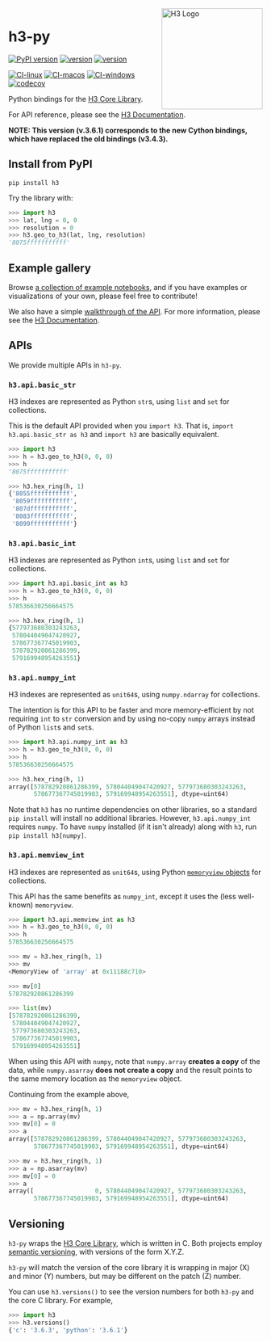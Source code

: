 <img align="right" src="https://uber.github.io/img/h3Logo-color.svg" alt="H3 Logo" width="200">

# h3-py

[![PyPI version](https://badge.fury.io/py/h3.svg)](https://badge.fury.io/py/h3)
[![version](https://img.shields.io/badge/h3-v3.6.3-blue.svg)](https://github.com/uber/h3/releases/tag/v3.6.1)
[![version](https://img.shields.io/badge/License-Apache%202.0-blue.svg)](LICENSE)

[![CI-linux](https://github.com/uber/h3-py/workflows/CI-linux/badge.svg)](https://github.com/uber/h3-py/actions)
[![CI-macos](https://github.com/uber/h3-py/workflows/CI-macos/badge.svg)](https://github.com/uber/h3-py/actions)
[![CI-windows](https://github.com/uber/h3-py/workflows/CI-windows/badge.svg)](https://github.com/uber/h3-py/actions)
[![codecov](https://codecov.io/gh/uber/h3-py/branch/master/graph/badge.svg)](https://codecov.io/gh/uber/h3-py)

Python bindings for the
[H3 Core Library](https://github.com/uber/h3).

For API reference, please see the
[H3 Documentation](https://h3geo.org/).

**NOTE: This version (v.3.6.1) corresponds to the new Cython
bindings, which have replaced the old bindings (v3.4.3).**


## Install from PyPI

`pip install h3`

Try the library with:

```python
>>> import h3
>>> lat, lng = 0, 0
>>> resolution = 0
>>> h3.geo_to_h3(lat, lng, resolution)
'8075fffffffffff'
```

## Example gallery

Browse [a collection of example notebooks](https://github.com/uber/h3-py-notebooks),
and if you have examples or visualizations of your own, please feel free to contribute!

We also have a simple [walkthrough of the API](https://nbviewer.jupyter.org/github/uber/h3-py-notebooks/blob/master/Usage.ipynb).
For more information, please see the [H3 Documentation](https://h3geo.org/).


## APIs

We provide multiple APIs in `h3-py`.

### `h3.api.basic_str`

H3 indexes are represented as Python `str`s, using `list` and `set` for collections.

This is the default API provided when you `import h3`.
That is, `import h3.api.basic_str as h3` and `import h3`
are basically equivalent.

```python
>>> import h3
>>> h = h3.geo_to_h3(0, 0, 0)
>>> h
'8075fffffffffff'

>>> h3.hex_ring(h, 1)
{'8055fffffffffff',
 '8059fffffffffff',
 '807dfffffffffff',
 '8083fffffffffff',
 '8099fffffffffff'}
```

### `h3.api.basic_int`

H3 indexes are represented as Python `int`s, using `list` and `set` for collections.

```python
>>> import h3.api.basic_int as h3
>>> h = h3.geo_to_h3(0, 0, 0)
>>> h
578536630256664575

>>> h3.hex_ring(h, 1)
{577973680303243263,
 578044049047420927,
 578677367745019903,
 578782920861286399,
 579169948954263551}
```

### `h3.api.numpy_int`

H3 indexes are represented as `unit64`s, using `numpy.ndarray`
for collections.

The intention is for this API to be faster and more memory-efficient by
not requiring `int` to `str` conversion and by using
no-copy `numpy` arrays instead of Python `list`s and `set`s.

```python
>>> import h3.api.numpy_int as h3
>>> h = h3.geo_to_h3(0, 0, 0)
>>> h
578536630256664575

>>> h3.hex_ring(h, 1)
array([578782920861286399, 578044049047420927, 577973680303243263,
       578677367745019903, 579169948954263551], dtype=uint64)
```

Note that `h3` has no runtime dependencies on other libraries, so a standard
`pip install` will install no additional libraries.
However, `h3.api.numpy_int` requires `numpy`. To have `numpy` installed (if it isn't already) along
with `h3`, run `pip install h3[numpy]`.


### `h3.api.memview_int`

H3 indexes are represented as `unit64`s, using Python
[`memoryview` objects](https://docs.python.org/dev/library/stdtypes.html#memoryview)
for collections.

This API has the same benefits as `numpy_int`, except it uses the
(less well-known) `memoryview`.

```python
>>> import h3.api.memview_int as h3
>>> h = h3.geo_to_h3(0, 0, 0)
>>> h
578536630256664575

>>> mv = h3.hex_ring(h, 1)
>>> mv
<MemoryView of 'array' at 0x11188c710>

>>> mv[0]
578782920861286399

>>> list(mv)
[578782920861286399,
 578044049047420927,
 577973680303243263,
 578677367745019903,
 579169948954263551]
```

When using this API with `numpy`, note that `numpy.array` **creates a copy**
of the data, while `numpy.asarray` **does not create a copy** and the
result points to the same memory location as the `memoryview` object.

Continuing from the example above,

```python
>>> mv = h3.hex_ring(h, 1)
>>> a = np.array(mv)
>>> mv[0] = 0
>>> a
array([578782920861286399, 578044049047420927, 577973680303243263,
       578677367745019903, 579169948954263551], dtype=uint64)

>>> mv = h3.hex_ring(h, 1)
>>> a = np.asarray(mv)
>>> mv[0] = 0
>>> a
array([                 0, 578044049047420927, 577973680303243263,
       578677367745019903, 579169948954263551], dtype=uint64)
```

## Versioning

`h3-py` wraps the [H3 Core Library](https://github.com/uber/h3),
which is written in C.
Both projects employ [semantic versioning](https://semver.org/),
with versions of the form X.Y.Z.

`h3-py` will match the version of the core library it is wrapping
in major (X) and minor (Y) numbers, but may be different on the
patch (Z) number.

You can use `h3.versions()` to see the version numbers for both
`h3-py` and the core C library. For example,

```python
>>> import h3
>>> h3.versions()
{'c': '3.6.3', 'python': '3.6.1'}
```
